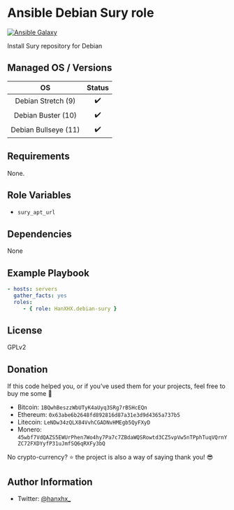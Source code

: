 Ansible Debian Sury role
========================

[![Ansible Galaxy](http://img.shields.io/badge/ansible--galaxy-HanXHX.debian--sury-blue.svg)](https://galaxy.ansible.com/HanXHX/debian-sury)

Install Sury repository for Debian


Managed OS / Versions
---------------------

|         OS            |       Status        |
|:---------------------:|:-------------------:|
| Debian Stretch (9)    | :heavy_check_mark:  |
| Debian Buster (10)    | :heavy_check_mark:  |
| Debian Bullseye (11)  | :heavy_check_mark:  |


Requirements
------------

None.

Role Variables
--------------

- `sury_apt_url`

Dependencies
------------

None

Example Playbook
----------------

```yaml
- hosts: servers
  gather_facts: yes
  roles:
     - { role: HanXHX.debian-sury }
```

License
-------

GPLv2

Donation
--------

If this code helped you, or if you’ve used them for your projects, feel free to buy me some :beers:

- Bitcoin: `1BQwhBeszzWbUTyK4aUyq3SRg7rBSHcEQn`
- Ethereum: `0x63abe6b2648fd892816d87a31e3d9d4365a737b5`
- Litecoin: `LeNDw34zQLX84VvhCGADNvHMEgb5QyFXyD`
- Monero: `45wbf7VdQAZS5EWUrPhen7Wo4hy7Pa7c7ZBdaWQSRowtd3CZ5vpVw5nTPphTuqVQrnYZC72FXDYyfP31uJmfSQ6qRXFy3bQ`

No crypto-currency? :star: the project is also a way of saying thank you! :sunglasses:

Author Information
------------------

- Twitter: [@hanxhx_](https://twitter.com/hanxhx_)
